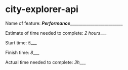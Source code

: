 # city-explorer-api

Name of feature: ___Performance_____________________________

Estimate of time needed to complete: _2 hours____

Start time: _5____

Finish time: _8____

Actual time needed to complete: _3h____